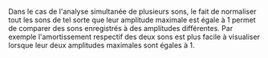 Dans le cas de l'analyse simultanée de plusieurs sons, le fait de normaliser tout
les sons de tel sorte que leur amplitude maximale est égale à 1 permet de comparer
des sons enregistrés à des amplitudes différentes. Par exemple l'amortissement 
respectif des deux sons est plus facile à visualiser lorsque leur deux amplitudes
maximales sont égales à 1.

